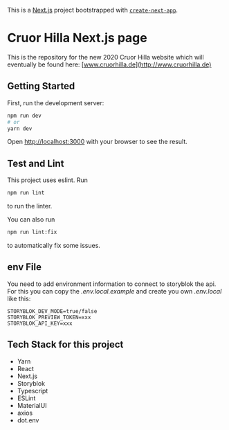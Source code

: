 This is a [Next.js](https://nextjs.org/) project bootstrapped with [`create-next-app`](https://github.com/vercel/next.js/tree/canary/packages/create-next-app).

# Cruor Hilla Next.js page

This is the repository for the new 2020 Cruor Hilla website which will eventually be found here:
[www.cruorhilla.de](http://www.cruorhilla.de)  

## Getting Started

First, run the development server:

```bash
npm run dev
# or
yarn dev
```

Open [http://localhost:3000](http://localhost:3000) with your browser to see the result.

## Test and Lint

This project uses eslint. Run 
```bash
npm run lint
``` 
to run the linter.

You can also run 
```bash
npm run lint:fix
``` 
to automatically fix some issues. 

## env File

You need to add environment information to connect to storyblok the api. For this you can copy the _.env.local.example_ and create you own _.env.local_ like this:

```dotenv
STORYBLOK_DEV_MODE=true/false
STORYBLOK_PREVIEW_TOKEN=xxx
STORYBLOK_API_KEY=xxx
```

## Tech Stack for this project

* Yarn
* React
* Next.js
* Storyblok
* Typescript
* ESLint
* MaterialUI
* axios
* dot.env
